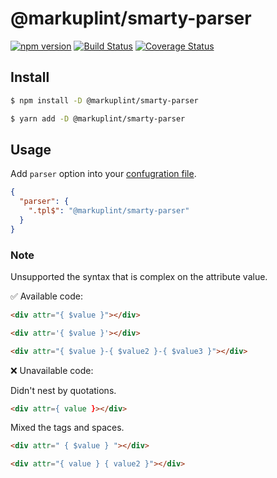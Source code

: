 # @markuplint/smarty-parser

[![npm version](https://badge.fury.io/js/%40markuplint%2Fsmarty-parser.svg)](https://www.npmjs.com/package/@markuplint/smarty-parser)
[![Build Status](https://travis-ci.org/markuplint/markuplint.svg?branch=main)](https://travis-ci.org/markuplint/markuplint)
[![Coverage Status](https://coveralls.io/repos/github/markuplint/markuplint/badge.svg?branch=main)](https://coveralls.io/github/markuplint/markuplint?branch=main)

## Install

```sh
$ npm install -D @markuplint/smarty-parser

$ yarn add -D @markuplint/smarty-parser
```

## Usage

Add `parser` option into your [confugration file](https://markuplint.dev/configuration#parser).

```json
{
  "parser": {
    ".tpl$": "@markuplint/smarty-parser"
  }
}
```

### Note

Unsupported the syntax that is complex on the attribute value.

✅ Available code:

```html
<div attr="{ $value }"></div>
```

<!-- prettier-ignore-start -->
```html
<div attr='{ $value }'></div>
```
<!-- prettier-ignore-end -->

```html
<div attr="{ $value }-{ $value2 }-{ $value3 }"></div>
```

❌ Unavailable code:

Didn't nest by quotations.

<!-- prettier-ignore-start -->
```html
<div attr={ value }></div>
```
<!-- prettier-ignore-end -->

Mixed the tags and spaces.

```html
<div attr=" { $value } "></div>
```

```html
<div attr="{ value } { value2 }"></div>
```
